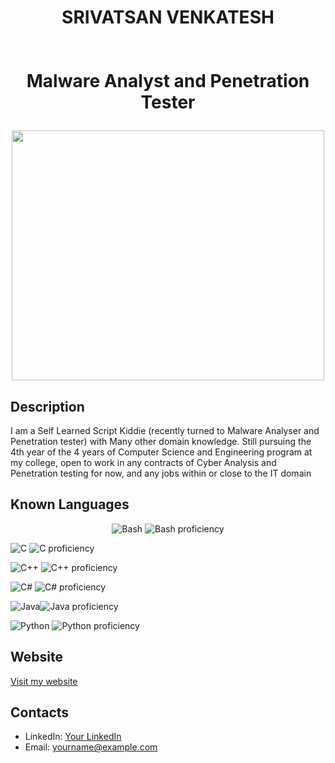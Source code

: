 # <p align="center"><span>SRIVATSAN VENKATESH</span> <br><br><br> <span>Malware Analyst and Penetration Tester</span></p>


<p align="center">
<img src="https://github.com/T-cube2512/T-cube2512/blob/main/sku11.gif" width="500px" height="400px" />
</p>

## Description
<p>I am a Self Learned Script Kiddie (recently turned to Malware Analyser and Penetration tester) with Many other domain knowledge. Still pursuing the 4th year of the 4 years of Computer Science and Engineering program at my college, open to work in any contracts of Cyber Analysis and Penetration testing for now, and any jobs within or close to the IT domain</p>

## Known Languages
<p align="center">
  <img src="https://img.shields.io/badge/Bash-4EAA25?style=for-the-badge&logo=gnu-bash&logoColor=white" alt="Bash" /> <img src="https://progress-bar.dev/80/?scale=100&width=200&suffix=%" alt="Bash proficiency" />
</p>
<p align="left">
  <img src="https://img.shields.io/badge/C-A8B9CC?style=for-the-badge&logo=c&logoColor=white" alt="C" /> <img src="https://img.shields.io/static/v1?label=&message=70%25&color=brightgreen&style=flat&logo=" alt="C proficiency" />
</p>
<p align="left">
  <img src="https://img.shields.io/badge/C++-00599C?style=for-the-badge&logo=c%2B%2B&logoColor=white" alt="C++" /> <img src="https://img.shields.io/static/v1?label=&message=75%25&color=brightgreen&style=flat&logo=" alt="C++ proficiency" />
</p>
<p align="left">
  <img src="https://img.shields.io/badge/C%23-239120?style=for-the-badge&logo=c-sharp&logoColor=white" alt="C#" /> <img src="https://img.shields.io/static/v1?label=&message=65%25&color=brightgreen&style=flat&logo=" alt="C# proficiency" />
</p>
<p align="left">
  <img src="https://img.shields.io/badge/Java-007396?style=for-the-badge&logo=java&logoColor=white" alt="Java" /><img src="https://img.shields.io/static/v1?label=&message=70%25&color=brightgreen&style=flat&logo=" alt="Java proficiency" />
</p>
<p align="left">
  <img src="https://img.shields.io/badge/Python-3776AB?style=for-the-badge&logo=python&logoColor=white" alt="Python" /> <img src="https://img.shields.io/static/v1?label=&message=85%25&color=brightgreen&style=flat&logo=" alt="Python proficiency" />
</p>

## Website
[Visit my website](http://www.dummywebsite.com)

## Contacts
- LinkedIn: [Your LinkedIn](https://www.linkedin.com/in/yourprofile)
- Email: yourname@example.com